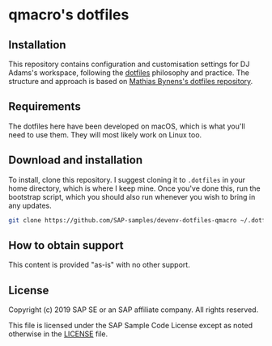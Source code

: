 # qmacro's dotfiles

## Installation

This repository contains configuration and customisation settings for DJ Adams's workspace, following the [dotfiles](https://dotfiles.github.io/) philosophy and practice. The structure and approach is based on [Mathias Bynens's dotfiles repository](https://github.com/mathiasbynens/dotfiles).

## Requirements

The dotfiles here have been developed on macOS, which is what you'll need to use them. They will most likely work on Linux too.

## Download and installation

To install, clone this repository. I suggest cloning it to `.dotfiles` in your home directory, which is where I keep mine. Once you've done this, run the bootstrap script, which you should also run whenever you wish to bring in any updates.

```bash
git clone https://github.com/SAP-samples/devenv-dotfiles-qmacro ~/.dotfiles && cd ~/.dotfiles && source bootstrap.sh
```

## How to obtain support

This content is provided "as-is" with no other support.

## License

Copyright (c) 2019 SAP SE or an SAP affiliate company. All rights reserved.

This file is licensed under the SAP Sample Code License except as noted otherwise in the [LICENSE](LICENSE) file.

